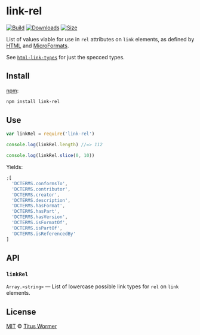# link-rel

[![Build][build-badge]][build]
[![Downloads][downloads-badge]][downloads]
[![Size][size-badge]][size]

List of values viable for use in `rel` attributes on `link` elements, as defined
by [HTML][spec] and [MicroFormats][extensions].

See [`html-link-types`][html-link-types] for just the specced types.

## Install

[npm][]:

```sh
npm install link-rel
```

## Use

```js
var linkRel = require('link-rel')

console.log(linkRel.length) //=> 112

console.log(linkRel.slice(0, 10))
```

Yields:

```js
;[
  'DCTERMS.conformsTo',
  'DCTERMS.contributor',
  'DCTERMS.creator',
  'DCTERMS.description',
  'DCTERMS.hasFormat',
  'DCTERMS.hasPart',
  'DCTERMS.hasVersion',
  'DCTERMS.isFormatOf',
  'DCTERMS.isPartOf',
  'DCTERMS.isReferencedBy'
]
```

## API

### `linkRel`

`Array.<string>` — List of lowercase possible link types for `rel` on `link`
elements.

## License

[MIT][license] © [Titus Wormer][author]

<!-- Definition -->

[build-badge]: https://github.com/wooorm/link-rel/workflows/main/badge.svg
[build]: https://github.com/wooorm/link-rel/actions
[downloads-badge]: https://img.shields.io/npm/dm/link-rel.svg
[downloads]: https://www.npmjs.com/package/link-rel
[size-badge]: https://img.shields.io/bundlephobia/minzip/link-rel.svg
[size]: https://bundlephobia.com/result?p=link-rel
[npm]: https://docs.npmjs.com/cli/install
[license]: license
[author]: https://wooorm.com
[spec]: https://html.spec.whatwg.org/#linkTypes
[extensions]: http://microformats.org/wiki/existing-rel-values#HTML5_link_type_extensions
[html-link-types]: https://github.com/wooorm/html-link-types
